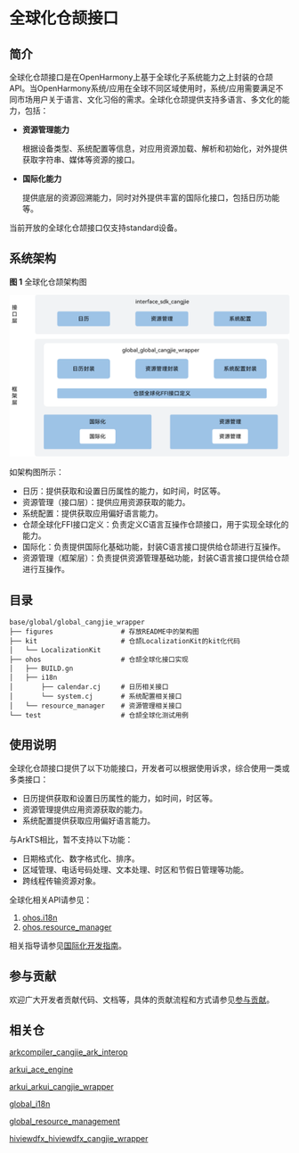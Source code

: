 # 全球化仓颉接口

## 简介

全球化仓颉接口是在OpenHarmony上基于全球化子系统能力之上封装的仓颉API。当OpenHarmony系统/应用在全球不同区域使用时，系统/应用需要满足不同市场用户关于语言、文化习俗的需求。全球化仓颉提供支持多语言、多文化的能力，包括：

-   **资源管理能力**

    根据设备类型、系统配置等信息，对应用资源加载、解析和初始化，对外提供获取字符串、媒体等资源的接口。

-   **国际化能力**

    提供底层的资源回溯能力，同时对外提供丰富的国际化接口，包括日历功能等。

当前开放的全球化仓颉接口仅支持standard设备。

## 系统架构

**图 1**  全球化仓颉架构图


![全球化仓颉架构图](figures/global_cangjie_wrapper_architecture.png)

如架构图所示：

- 日历：提供获取和设置日历属性的能力，如时间，时区等。
- 资源管理（接口层）：提供应用资源获取的能力。
- 系统配置：提供获取应用偏好语言能力。
- 仓颉全球化FFI接口定义：负责定义C语言互操作仓颉接口，用于实现全球化的能力。
- 国际化：负责提供国际化基础功能，封装C语言接口提供给仓颉进行互操作。
- 资源管理（框架层）：负责提供资源管理基础功能，封装C语言接口提供给仓颉进行互操作。

## 目录

```
base/global/global_cangjie_wrapper
├── figures                 # 存放README中的架构图
├── kit                     # 仓颉LocalizationKit的kit化代码
│   └── LocalizationKit
├── ohos                    # 仓颉全球化接口实现
│   ├── BUILD.gn
│   ├── i18n
│       ├── calendar.cj     # 日历相关接口
│       └── system.cj       # 系统配置相关接口
│   └── resource_manager    # 资源管理相关接口
└── test                    # 仓颉全球化测试用例
```

## 使用说明

全球化仓颉接口提供了以下功能接口，开发者可以根据使用诉求，综合使用一类或多类接口：

  - 日历提供获取和设置日历属性的能力，如时间，时区等。
  - 资源管理提供应用资源获取的能力。
  - 系统配置提供获取应用偏好语言能力。

与ArkTS相比，暂不支持以下功能：

  - 日期格式化、数字格式化、排序。
  - 区域管理、电话号码处理、文本处理、时区和节假日管理等功能。
  - 跨线程传输资源对象。

全球化相关API请参见：
1. [ohos.i18n](https://gitcode.com/openharmony-sig/arkcompiler_cangjie_ark_interop/blob/master/doc/API_Reference/source_zh_cn/apis/LocalizationKit/cj-apis-i18n.md)
2. [ohos.resource_manager](https://gitcode.com/openharmony-sig/arkcompiler_cangjie_ark_interop/blob/master/doc/API_Reference/source_zh_cn/apis/LocalizationKit/cj-apis-resource_manager.md)

相关指导请参见[国际化开发指南](https://gitcode.com/openharmony-sig/arkcompiler_cangjie_ark_interop/tree/master/doc/Dev_Guide/source_zh_cn/internationalization)。

## 参与贡献

欢迎广大开发者贡献代码、文档等，具体的贡献流程和方式请参见[参与贡献](https://gitcode.com/openharmony/docs/blob/master/zh-cn/contribute/%E5%8F%82%E4%B8%8E%E8%B4%A1%E7%8C%AE.md)。

## 相关仓

[arkcompiler_cangjie_ark_interop](https://gitcode.com/openharmony-sig/arkcompiler_cangjie_ark_interop)

[arkui_ace_engine](https://gitcode.com/openharmony/arkui_ace_engine)

[arkui_arkui_cangjie_wrapper](https://gitcode.com/openharmony-sig/arkui_arkui_cangjie_wrapper)

[global_i18n](https://gitcode.com/openharmony/global_i18n)

[global_resource_management](https://gitcode.com/openharmony/global_resource_management)

[hiviewdfx_hiviewdfx_cangjie_wrapper](https://gitcode.com/openharmony-sig/hiviewdfx_hiviewdfx_cangjie_wrapper)
